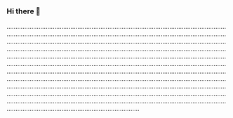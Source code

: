 ### Hi there 👋

...............................................................................................................................................................................................................................................................................................................................................................................................................................................................................................................................................................................................................................................................................................................................................................................................................................................................................................................................................................................................................................................................................................................................................................................................................................................................................................................................................................................................................................................................................................